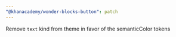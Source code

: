```yaml
---
"@khanacademy/wonder-blocks-button": patch
---
```


Remove `text` kind from theme in favor of the semanticColor tokens
